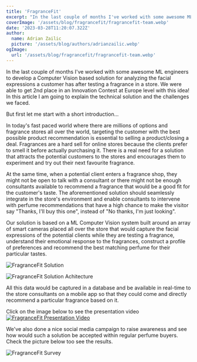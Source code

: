 ```yaml
---
title: 'FragranceFit'
excerpt: "In the last couple of months I've worked with some awesome ML engineers to develop a Computer Vision based solution for analyzing the facial expressions a customer has after testing a fragrance in a store. We were able to get 2nd place in an Innovation Contest at Europe level with this idea!"
coverImage: '/assets/blog/fragrancefit/fragrancefit-team.webp'
date: '2023-03-28T11:20:07.322Z'
author:
  name: Adrian Zailic
  picture: '/assets/blog/authors/adrianzailic.webp'
ogImage:
  url: '/assets/blog/fragrancefit/fragrancefit-team.webp'
---
```


In the last couple of months I've worked with some awesome ML engineers to develop a Computer Vision based solution for analyzing the facial expressions a customer has after testing a fragrance in a store. We were able to get 2nd place in an Innovation Contest at Europe level with this idea! In this article I am going to explain the technical solution and the challenges we faced. 

But first let me start with a short introduction...

In today's fast paced world where there are millions of options and fragrance stores all over the world, targeting the customer with the best possible product recommendation is essential to selling a product/closing a deal. Fragrances are a hard sell for online stores because the clients prefer to smell it before actually purchasing it. There is a real need for a solution that attracts the potential customers to the stores and encourages them to experiment and try out their next favourite fragrance.

At the same time, when a potential client enters a fragrance shop, they might not be open to talk with a consultant or there might not be enough consultants available to recommend a fragrance that would be a good fit for the customer's taste. The aforementioned solution should seamlessly integrate in the store's environment and enable consultants to intervene with perfume recommendations that have a high chance to make the visitor say "Thanks, I'll buy this one", instead of "No thanks, I'm just looking".

Our solution is based on a ML Computer Vision system built around an array of smart cameras placed all over the store that would capture the facial expressions of the potential clients while they are testing a fragrance, understand their emotional response to the fragrances, construct a profile of preferences and recommend the best matching perfume for their particular tastes.

![FragranceFit Solution](/assets/blog/fragrancefit/fragrancefit-solution.webp)

![FragranceFit Solution Achitecture](/assets/blog/fragrancefit/solution-architecture.gif)

All this data would be captured in a database and be available in real-time to the store consultants on a mobile app so that they could come and directly recommend a particular fragrance based on it.

Click on the image below to see the presentation video
[![FragranceFit Presentation Video](http://img.youtube.com/vi/nwVBCGnvoxg/maxresdefault.jpg)](http://www.youtube.com/watch?v=nwVBCGnvoxg)

We've also done a nice social media campaign to raise awareness and see how would such a solution be accepted within regular perfume buyers. Check the picture below too see the results. 

![FragranceFit Survey](/assets/blog/fragrancefit/fragrancefit-survey.webp)